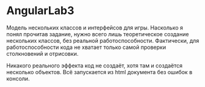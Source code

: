 # AngularLab3

Модель нескольких классов и интерфейсов для игры. Насколько я понял прочитав задание, нужно всего лишь теоретическое создание нескольких классов, без реальной работоспособности.
Фактически, для работоспособности кода не хватает только самой проверки столкновений и отрисовки.

Никакого реального эффекта код не создаёт, хотя там и создаётся несколько объектов. Всё запускается из html документа без ошибок в консоли.
